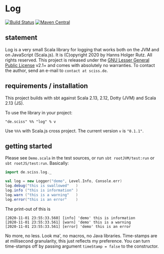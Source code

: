 # Log

[![Build Status](https://github.com/Sciss/Log/workflows/Scala%20CI/badge.svg?branch=main)](https://github.com/Sciss/Log/actions?query=workflow%3A%22Scala+CI%22)
[![Maven Central](https://maven-badges.herokuapp.com/maven-central/de.sciss/log_2.13/badge.svg)](https://maven-badges.herokuapp.com/maven-central/de.sciss/log_2.13)

## statement

Log is a very small Scala library for logging that works both on the JVM and on JavaScript (Scala.js).
It is (C)opyright 2020 by Hanns Holger Rutz. All rights reserved.
This project is released under
the [GNU Lesser General Public License](https://git.iem.at/sciss/Log/raw/main/LICENSE) v2.1+ and comes
with absolutely no warranties. To contact the author, send an e-mail to `contact at sciss.de`.

## requirements / installation

This project builds with sbt against Scala 2.13, 2.12, Dotty (JVM) and Scala 2.13 (JS).

To use the library in your project:

    "de.sciss" %% "log" % v

Use `%%%` with Scala.js cross project. The current version `v` is `"0.1.1"`.

## getting started

Please see `Demo.scala` in the test sources, or run `sbt rootJVM/test:run` or `sbt rootJS/test:run`.
Basically:

```scala
import de.sciss.log._

val log = new Logger("demo", Level.Info, Console.err)
log.debug("this is swallowed"   )
log.info ("this is information" )
log.warn ("this is a warning"   )
log.error("this is an error"    )
```

The print-out of this is

```
[2020-11-01 23:55:33.560] [info] 'demo' this is information
[2020-11-01 23:55:33.561] [warn] 'demo' this is a warning
[2020-11-01 23:55:33.561] [error] 'demo' this is an error
```

No more, no less. Look ma', no macros, no Java libraries.
Time-stamps are at millisecond granularity, this just reflects my preference.
You can turn time-stamps off by passing argument `timeStamp = false` to the constructor.
